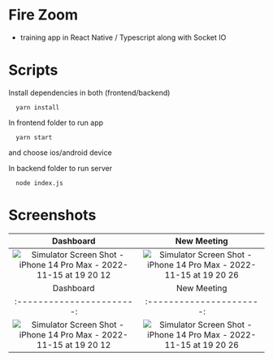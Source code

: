 # Fire Zoom

- training app in React Native / Typescript along with Socket IO

# Scripts

Install dependencies in both (frontend/backend)

```
  yarn install
```

In frontend folder to run app
```
  yarn start
```

and choose ios/android device

In backend folder to run server
```
  node index.js
```

# Screenshots

|         Dashboard         |         New Meeting      |
| :-----------------------: | :----------------------: |
| ![Simulator Screen Shot - iPhone 14 Pro Max - 2022-11-15 at 19 20 12](https://user-images.githubusercontent.com/31034370/201997588-96e3410d-d1da-40bc-9535-3463d16ad9d7.png) | ![Simulator Screen Shot - iPhone 14 Pro Max - 2022-11-15 at 19 20 26](https://user-images.githubusercontent.com/31034370/201997703-a37fead1-b29a-400f-98f7-7eb7eb6cca3b.png) |
|         Dashboard         |         New Meeting      |
| :-----------------------: | :----------------------: |
| ![Simulator Screen Shot - iPhone 14 Pro Max - 2022-11-15 at 19 20 12](https://user-images.githubusercontent.com/31034370/201997588-96e3410d-d1da-40bc-9535-3463d16ad9d7.png) | ![Simulator Screen Shot - iPhone 14 Pro Max - 2022-11-15 at 19 20 26](https://user-images.githubusercontent.com/31034370/201997703-a37fead1-b29a-400f-98f7-7eb7eb6cca3b.png) |

